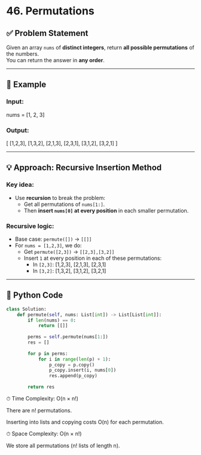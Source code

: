 # 46. Permutations

## ✅ Problem Statement

Given an array `nums` of **distinct integers**, return **all possible permutations** of the numbers.  
You can return the answer in **any order**.

---

## 🧪 Example

### Input:
nums = [1, 2, 3]

### Output:
[
[1,2,3],
[1,3,2],
[2,1,3],
[2,3,1],
[3,1,2],
[3,2,1]
]

---

## 💡 Approach: Recursive Insertion Method

### Key idea:

- Use **recursion** to break the problem:
  - Get all permutations of `nums[1:]`.
  - Then **insert `nums[0]` at every position** in each smaller permutation.
  
### Recursive logic:

- Base case: `permute([])` → `[[]]`
- For `nums = [1,2,3]`, we do:
  - Get `permute([2,3])` → `[[2,3],[3,2]]`
  - Insert `1` at every position in each of these permutations:
    - In `[2,3]`: [1,2,3], [2,1,3], [2,3,1]
    - In `[3,2]`: [1,3,2], [3,1,2], [3,2,1]

---

## 🧾 Python Code

```python
class Solution:
    def permute(self, nums: List[int]) -> List[List[int]]:
        if len(nums) == 0:
            return [[]]
        
        perms = self.permute(nums[1:])
        res = []
        
        for p in perms:
            for i in range(len(p) + 1):
                p_copy = p.copy()
                p_copy.insert(i, nums[0])
                res.append(p_copy)
        
        return res
```
⏱ Time Complexity: O(n × n!)

There are n! permutations.

Inserting into lists and copying costs O(n) for each permutation.

⏱  Space Complexity: O(n × n!)

We store all permutations (n! lists of length n).
